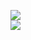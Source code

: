 [![](https://img.shields.io/badge/Made%20With-Github%20Spray-lightgrey.svg?style=for-the-badge&logo=github)](https://github.com/Annihil/github-spray#3696)  
[![](https://i.imgur.com/2DrTn0Z.gif)](https://github.com/Annihil/github-spray)